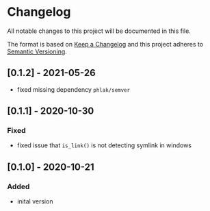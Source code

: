 # Changelog

All notable changes to this project will be documented in this file.

The format is based on [Keep a Changelog](http://keepachangelog.com/) 
and this project adheres to [Semantic Versioning](http://semver.org/).

## [0.1.2] - 2021-05-26
- fixed missing dependency `phlak/semver`

## [0.1.1] - 2020-10-30
### Fixed 
- fixed issue that `is_link()` is not detecting symlink in windows

## [0.1.0] - 2020-10-21
### Added 
- inital version
